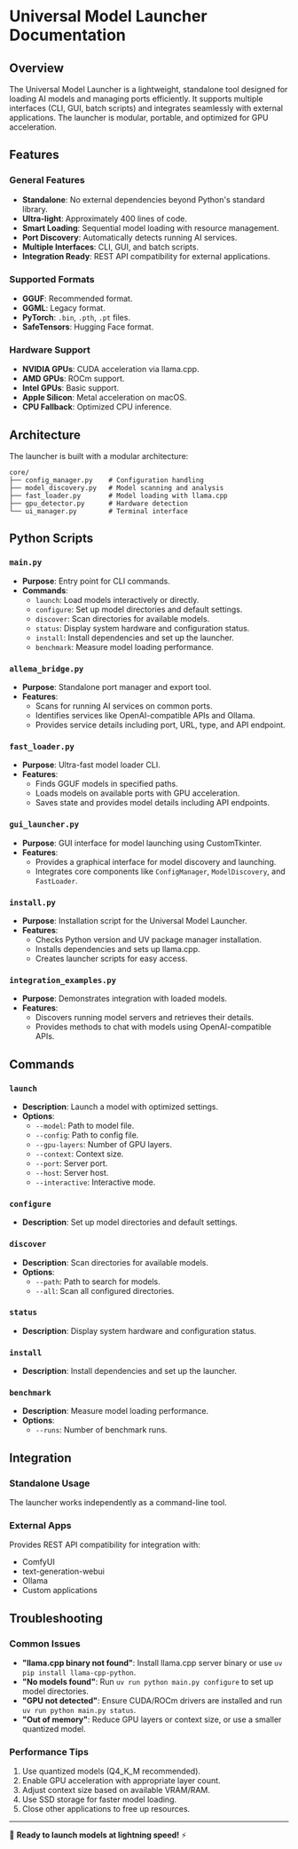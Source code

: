 # Universal Model Launcher Documentation

## Overview
The Universal Model Launcher is a lightweight, standalone tool designed for loading AI models and managing ports efficiently. It supports multiple interfaces (CLI, GUI, batch scripts) and integrates seamlessly with external applications. The launcher is modular, portable, and optimized for GPU acceleration.

## Features
### General Features
- **Standalone**: No external dependencies beyond Python's standard library.
- **Ultra-light**: Approximately 400 lines of code.
- **Smart Loading**: Sequential model loading with resource management.
- **Port Discovery**: Automatically detects running AI services.
- **Multiple Interfaces**: CLI, GUI, and batch scripts.
- **Integration Ready**: REST API compatibility for external applications.

### Supported Formats
- **GGUF**: Recommended format.
- **GGML**: Legacy format.
- **PyTorch**: `.bin`, `.pth`, `.pt` files.
- **SafeTensors**: Hugging Face format.

### Hardware Support
- **NVIDIA GPUs**: CUDA acceleration via llama.cpp.
- **AMD GPUs**: ROCm support.
- **Intel GPUs**: Basic support.
- **Apple Silicon**: Metal acceleration on macOS.
- **CPU Fallback**: Optimized CPU inference.

## Architecture
The launcher is built with a modular architecture:

```
core/
├── config_manager.py    # Configuration handling
├── model_discovery.py   # Model scanning and analysis
├── fast_loader.py       # Model loading with llama.cpp
├── gpu_detector.py      # Hardware detection
└── ui_manager.py        # Terminal interface
```

## Python Scripts
### `main.py`
- **Purpose**: Entry point for CLI commands.
- **Commands**:
  - `launch`: Load models interactively or directly.
  - `configure`: Set up model directories and default settings.
  - `discover`: Scan directories for available models.
  - `status`: Display system hardware and configuration status.
  - `install`: Install dependencies and set up the launcher.
  - `benchmark`: Measure model loading performance.

### `allema_bridge.py`
- **Purpose**: Standalone port manager and export tool.
- **Features**:
  - Scans for running AI services on common ports.
  - Identifies services like OpenAI-compatible APIs and Ollama.
  - Provides service details including port, URL, type, and API endpoint.

### `fast_loader.py`
- **Purpose**: Ultra-fast model loader CLI.
- **Features**:
  - Finds GGUF models in specified paths.
  - Loads models on available ports with GPU acceleration.
  - Saves state and provides model details including API endpoints.

### `gui_launcher.py`
- **Purpose**: GUI interface for model launching using CustomTkinter.
- **Features**:
  - Provides a graphical interface for model discovery and launching.
  - Integrates core components like `ConfigManager`, `ModelDiscovery`, and `FastLoader`.

### `install.py`
- **Purpose**: Installation script for the Universal Model Launcher.
- **Features**:
  - Checks Python version and UV package manager installation.
  - Installs dependencies and sets up llama.cpp.
  - Creates launcher scripts for easy access.

### `integration_examples.py`
- **Purpose**: Demonstrates integration with loaded models.
- **Features**:
  - Discovers running model servers and retrieves their details.
  - Provides methods to chat with models using OpenAI-compatible APIs.

## Commands
### `launch`
- **Description**: Launch a model with optimized settings.
- **Options**:
  - `--model`: Path to model file.
  - `--config`: Path to config file.
  - `--gpu-layers`: Number of GPU layers.
  - `--context`: Context size.
  - `--port`: Server port.
  - `--host`: Server host.
  - `--interactive`: Interactive mode.

### `configure`
- **Description**: Set up model directories and default settings.

### `discover`
- **Description**: Scan directories for available models.
- **Options**:
  - `--path`: Path to search for models.
  - `--all`: Scan all configured directories.

### `status`
- **Description**: Display system hardware and configuration status.

### `install`
- **Description**: Install dependencies and set up the launcher.

### `benchmark`
- **Description**: Measure model loading performance.
- **Options**:
  - `--runs`: Number of benchmark runs.

## Integration
### Standalone Usage
The launcher works independently as a command-line tool.

### External Apps
Provides REST API compatibility for integration with:
- ComfyUI
- text-generation-webui
- Ollama
- Custom applications

## Troubleshooting
### Common Issues
- **"llama.cpp binary not found"**: Install llama.cpp server binary or use `uv pip install llama-cpp-python`.
- **"No models found"**: Run `uv run python main.py configure` to set up model directories.
- **"GPU not detected"**: Ensure CUDA/ROCm drivers are installed and run `uv run python main.py status`.
- **"Out of memory"**: Reduce GPU layers or context size, or use a smaller quantized model.

### Performance Tips
1. Use quantized models (Q4_K_M recommended).
2. Enable GPU acceleration with appropriate layer count.
3. Adjust context size based on available VRAM/RAM.
4. Use SSD storage for faster model loading.
5. Close other applications to free up resources.

---

🚀 **Ready to launch models at lightning speed!** ⚡
